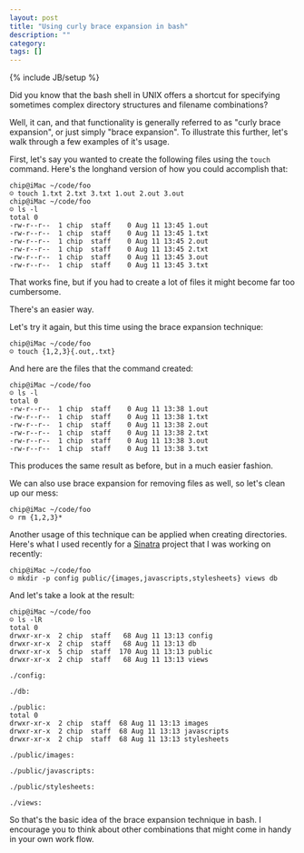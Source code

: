 ```yaml
---
layout: post
title: "Using curly brace expansion in bash"
description: ""
category: 
tags: []
---
```

{% include JB/setup %}

Did you know that the bash shell in UNIX offers a shortcut for
specifying sometimes complex directory structures and filename
combinations?

Well, it can, and that functionality is generally referred to as "curly
brace expansion", or just simply "brace expansion".  To illustrate this
further, let's walk through a few examples of it's usage.

First, let's say you wanted to create the following files using the
`touch` command.  Here's the longhand version of how you could
accomplish that:

    chip@iMac ~/code/foo
    ☺ touch 1.txt 2.txt 3.txt 1.out 2.out 3.out
    chip@iMac ~/code/foo
    ☺ ls -l
    total 0
    -rw-r--r--  1 chip  staff    0 Aug 11 13:45 1.out
    -rw-r--r--  1 chip  staff    0 Aug 11 13:45 1.txt
    -rw-r--r--  1 chip  staff    0 Aug 11 13:45 2.out
    -rw-r--r--  1 chip  staff    0 Aug 11 13:45 2.txt
    -rw-r--r--  1 chip  staff    0 Aug 11 13:45 3.out
    -rw-r--r--  1 chip  staff    0 Aug 11 13:45 3.txt

That works fine, but if you had to create a lot of files it might become
far too cumbersome.

There's an easier way.

Let's try it again, but this time using the brace expansion technique:

    chip@iMac ~/code/foo
    ☺ touch {1,2,3}{.out,.txt}

And here are the files that the command created:

    chip@iMac ~/code/foo
    ☺ ls -l
    total 0
    -rw-r--r--  1 chip  staff    0 Aug 11 13:38 1.out
    -rw-r--r--  1 chip  staff    0 Aug 11 13:38 1.txt
    -rw-r--r--  1 chip  staff    0 Aug 11 13:38 2.out
    -rw-r--r--  1 chip  staff    0 Aug 11 13:38 2.txt
    -rw-r--r--  1 chip  staff    0 Aug 11 13:38 3.out
    -rw-r--r--  1 chip  staff    0 Aug 11 13:38 3.txt

This produces the same result as before, but in a much easier fashion.

We can also use brace expansion for removing files as well, so let's
clean up our mess:

    chip@iMac ~/code/foo
    ☺ rm {1,2,3}*

Another usage of this technique can be applied when creating
directories.  Here's what I used recently for
a [Sinatra](http://sinatrarb.com) project that I was working on
recently:

    chip@iMac ~/code/foo
    ☺ mkdir -p config public/{images,javascripts,stylesheets} views db

And let's take a look at the result:

    chip@iMac ~/code/foo
    ☺ ls -lR
    total 0
    drwxr-xr-x  2 chip  staff   68 Aug 11 13:13 config
    drwxr-xr-x  2 chip  staff   68 Aug 11 13:13 db
    drwxr-xr-x  5 chip  staff  170 Aug 11 13:13 public
    drwxr-xr-x  2 chip  staff   68 Aug 11 13:13 views

    ./config:

    ./db:

    ./public:
    total 0
    drwxr-xr-x  2 chip  staff  68 Aug 11 13:13 images
    drwxr-xr-x  2 chip  staff  68 Aug 11 13:13 javascripts
    drwxr-xr-x  2 chip  staff  68 Aug 11 13:13 stylesheets

    ./public/images:

    ./public/javascripts:

    ./public/stylesheets:

    ./views:

So that's the basic idea of the brace expansion technique in bash.
I encourage you to think about other combinations that might come in
handy in your own work flow.

